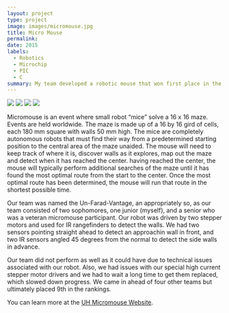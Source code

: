 ```yaml
---
layout: project
type: project
image: images/micromouse.jpg
title: Micro Mouse
permalink: 
date: 2015
labels:
  - Robotics
  - Microchip
  - PIC
  - C
summary: My team developed a robotic mouse that won first place in the 2015 UH Micromouse competition.
---
```


<div class="ui small rounded images">
  <img class="ui image" src="../images/micromouse-robot.png">
  <img class="ui image" src="../images/micromouse-robot-2.jpg">
  <img class="ui image" src="../images/micromouse.jpg">
  <img class="ui image" src="../images/micromouse-circuit.png">
</div>

Micromouse is an event where small robot “mice” solve a 16 x 16 maze.  Events are held worldwide.  The maze is made up of a 16 by 16 gird of cells, each 180 mm square with walls 50 mm high.  The mice are completely autonomous robots that must find their way from a predetermined starting position to the central area of the maze unaided.  The mouse will need to keep track of where it is, discover walls as it explores, map out the maze and detect when it has reached the center.  having reached the center, the mouse will typically perform additional searches of the maze until it has found the most optimal route from the start to the center.  Once the most optimal route has been determined, the mouse will run that route in the shortest possible time.

Our team was named the Un-Farad-Vantage, an appropriately so, as our team consisted of two sophomores, one junior (myself), and a senior who was a veteran micromouse participant. Our robot was driven by two stepper motors and used for IR rangefinders to detect the walls. We had two sensors pointing straight ahead to detect an approachin wall in front, and two IR sensors angled 45 degrees from the normal to detect the side walls in advance.

Our team did not perform as well as it could have due to technical issues associated with our robot. Also, we had issues with our special high current stepper motor drivers and we had to wait a long time to get them replaced, which slowed down progress. We came in ahead of four other teams but ultimately placed 9th in the rankings.

You can learn more at the [UH Micromouse Website](http://www-ee.eng.hawaii.edu/~mmouse/about.html).



